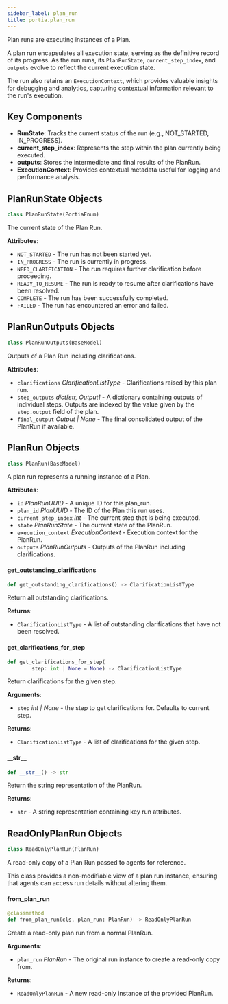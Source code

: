 ```yaml
---
sidebar_label: plan_run
title: portia.plan_run
---
```


Plan runs are executing instances of a Plan.

A plan run encapsulates all execution state, serving as the definitive record of its progress.
As the run runs, its `PlanRunState`, `current_step_index`, and `outputs` evolve to reflect
the current execution state.

The run also retains an `ExecutionContext`, which provides valuable insights for debugging
and analytics, capturing contextual information relevant to the run&#x27;s execution.

Key Components
--------------
- **RunState**: Tracks the current status of the run (e.g., NOT_STARTED, IN_PROGRESS).
- **current_step_index**: Represents the step within the plan currently being executed.
- **outputs**: Stores the intermediate and final results of the PlanRun.
- **ExecutionContext**: Provides contextual metadata useful for logging and performance analysis.

## PlanRunState Objects

```python
class PlanRunState(PortiaEnum)
```

The current state of the Plan Run.

**Attributes**:

- `NOT_STARTED` - The run has not been started yet.
- `IN_PROGRESS` - The run is currently in progress.
- `NEED_CLARIFICATION` - The run requires further clarification before proceeding.
- `READY_TO_RESUME` - The run is ready to resume after clarifications have been resolved.
- `COMPLETE` - The run has been successfully completed.
- `FAILED` - The run has encountered an error and failed.

## PlanRunOutputs Objects

```python
class PlanRunOutputs(BaseModel)
```

Outputs of a Plan Run including clarifications.

**Attributes**:

- `clarifications` _ClarificationListType_ - Clarifications raised by this plan run.
- `step_outputs` _dict[str, Output]_ - A dictionary containing outputs of individual steps.
  Outputs are indexed by the value given by the `step.output` field of the plan.
- `final_output` _Output | None_ - The final consolidated output of the PlanRun if available.

## PlanRun Objects

```python
class PlanRun(BaseModel)
```

A plan run represents a running instance of a Plan.

**Attributes**:

- `id` _PlanRunUUID_ - A unique ID for this plan_run.
- `plan_id` _PlanUUID_ - The ID of the Plan this run uses.
- `current_step_index` _int_ - The current step that is being executed.
- `state` _PlanRunState_ - The current state of the PlanRun.
- `execution_context` _ExecutionContext_ - Execution context for the PlanRun.
- `outputs` _PlanRunOutputs_ - Outputs of the PlanRun including clarifications.

#### get\_outstanding\_clarifications

```python
def get_outstanding_clarifications() -> ClarificationListType
```

Return all outstanding clarifications.

**Returns**:

- `ClarificationListType` - A list of outstanding clarifications that have not been resolved.

#### get\_clarifications\_for\_step

```python
def get_clarifications_for_step(
        step: int | None = None) -> ClarificationListType
```

Return clarifications for the given step.

**Arguments**:

- `step` _int | None_ - the step to get clarifications for. Defaults to current step.
  

**Returns**:

- `ClarificationListType` - A list of clarifications for the given step.

#### \_\_str\_\_

```python
def __str__() -> str
```

Return the string representation of the PlanRun.

**Returns**:

- `str` - A string representation containing key run attributes.

## ReadOnlyPlanRun Objects

```python
class ReadOnlyPlanRun(PlanRun)
```

A read-only copy of a Plan Run passed to agents for reference.

This class provides a non-modifiable view of a plan run instance,
ensuring that agents can access run details without altering them.

#### from\_plan\_run

```python
@classmethod
def from_plan_run(cls, plan_run: PlanRun) -> ReadOnlyPlanRun
```

Create a read-only plan run from a normal PlanRun.

**Arguments**:

- `plan_run` _PlanRun_ - The original run instance to create a read-only copy from.
  

**Returns**:

- `ReadOnlyPlanRun` - A new read-only instance of the provided PlanRun.

